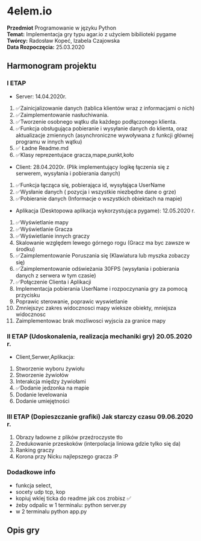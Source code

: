 # 4elem.io

<b>Przedmiot</b> Programowanie w języku Python</br>
<b>Temat:</b> Implementacja gry typu agar.io z użyciem bibilioteki pygame<br>
<b>Twórcy:</b> Radosław Kopeć, Izabela Czajowska<br/>
<b>Data Rozpoczęcia:</b> 25.03.2020

## Harmonogram projektu

### I ETAP

* Server: 14.04.2020r.

1. ✅Zainicjalizowanie danych (tablica klientów wraz z informacjami o nich)
2. ✅Zaimplementowanie nasłuchiwania.
3. ✅Tworzenie osobnego wątku dla każdego podłączonego klienta.
4. ✅Funkcja obsługująca pobieranie i wysyłanie danych do klienta, oraz aktualizacje zmiennych (asynchroniczne wywoływana z funkcji głównej programu w innych wątku)
5. ✅ Ładne Readme.md
6. ✅Klasy reprezentujace gracza,mape,punkt,koło

* Client: 28.04.2020r. (Plik implementujący logikę łączenia się z serwerem, wysyłania i pobierania danych)
1. ✅Funkcja łącząca się, pobierająca id, wysyłająca UserName
2. ✅Wysłanie danych ( pozycja i wszystkie niezbędne dane o grze)
3. ✅Pobieranie danych (Informacje o wszystkich obiektach na mapie)

* Aplikacja (Desktopowa aplikacja wykorzystująca
pygame): 12.05.2020 r.

1. ✅Wyświetlanie mapy
2. ✅Wyświetlanie Gracza
3. ✅Wyświetlanie innych graczy
4. Skalowanie względem lewego górnego rogu (Gracz ma byc zawsze w środku)
5. ✅Zaimplementowanie Poruszania się (Klawiatura lub myszka zobaczy się)
6. ✅Zaimplementowanie odświeżania 30FPS (wysyłania i pobierania danych z serwera w tym czasie)
7. ✅Połączenie Clienta i Aplikacji
8. Implementacja pobierania UserName i rozpoczynania gry za pomocą przycisku
9. Poprawic sterowanie, poprawic wyswietlanie
10. Zmniejszyc zakres widocznosci mapy wieksze obiekty, mniejsza widocznosc
11. Zaimplementowac brak mozliwosci wyjscia za granice mapy
### II ETAP (Udoskonalenia, realizacja mechaniki gry) 20.05.2020 r.

* Client,Serwer,Aplikacja:

1. Stworzenie wyboru żywiołu
2. Stworzenie żywiołów
3. Interakcja między żywiołami
4. ✅Dodanie jedzonka na mapie
5. Dodanie levelowania
6. Dodanie umiejętności

### III ETAP (Dopieszczanie grafiki) Jak starczy czasu 09.06.2020 r.

1. Obrazy ładowne z plików przeźroczyste tło
2. Zredukowanie przeskoków (interpolacja liniowa gdzie tylko się da)
3. Ranking graczy
4. Korona przy Nicku najlepszego gracza :P

### Dodadkowe info

- funkcja select,
- socety udp tcp, kop
- kopiuj wklej ticka do readme jak cos zrobisz ✅
- żeby odpalic w 1 terminalu: python server.py
- w 2 terminalu python app.py

## Opis gry